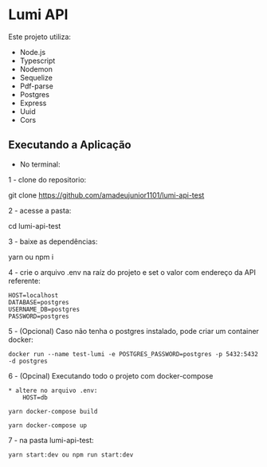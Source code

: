 # Lumi API

Este projeto utiliza:

- Node.js
- Typescript
- Nodemon
- Sequelize
- Pdf-parse
- Postgres
- Express
- Uuid
- Cors

## Executando a Aplicação

- No terminal:

1 - clone do repositorio: 

  git clone https://github.com/amadeujunior1101/lumi-api-test

2 - acesse a pasta:

  cd lumi-api-test

3 - baixe as dependências:

  yarn ou npm i

4 - crie o arquivo .env na raíz do projeto e set o valor com endereço da API referente:

    HOST=localhost
    DATABASE=postgres
    USERNAME_DB=postgres
    PASSWORD=postgres
	
5 - (Opcional) Caso não tenha o postgres instalado, pode criar um container docker:

    docker run --name test-lumi -e POSTGRES_PASSWORD=postgres -p 5432:5432 -d postgres

6 - (Opcinal) Executando todo o projeto com docker-compose

    * altere no arquivo .env:
        HOST=db

    yarn docker-compose build

    yarn docker-compose up

7 - na pasta lumi-api-test:

	yarn start:dev ou npm run start:dev
